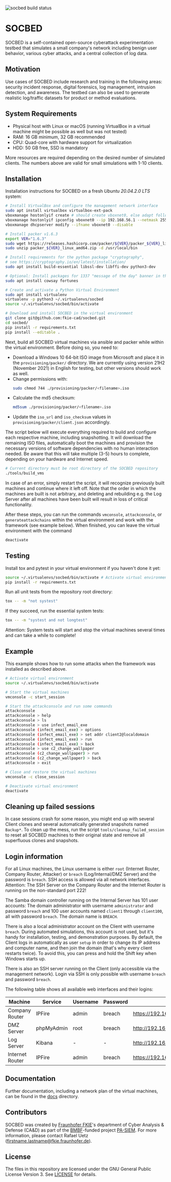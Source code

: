 ![socbed build status](https://github.com/fkie-cad/socbed/actions/workflows/socbed-systemtest.yml/badge.svg?branch=main)

# SOCBED

SOCBED is a self-contained open-source cyberattack experimentation testbed that simulates a small company's network including benign user behavior, various cyber attacks, and a central collection of log data.

## Motivation

Use cases of SOCBED include research and training in the following areas: security incident response, digital forensics, log management, intrusion detection, and awareness.
The testbed can also be used to generate realistic log/traffic datasets for product or method evaluations.

## System Requirements

* Physical host with Linux or macOS (running VirtualBox in a virtual machine might be possible as well but was not tested)
* RAM: 16 GB minimum, 32 GB recommended
* CPU: Quad-core with hardware support for virtualization
* HDD: 50 GB free, SSD is mandatory

More resources are required depending on the desired number of simulated clients.
The numbers above are valid for small simulations with 1-10 clients.

## Installation

Installation instructions for SOCBED on a fresh *Ubuntu 20.04.2.0 LTS* system:

```sh
# Install VirtualBox and configure the management network interface
sudo apt install virtualbox virtualbox-ext-pack
vboxmanage hostonlyif create # should create vboxnet0, else adapt following lines
vboxmanage hostonlyif ipconfig vboxnet0 --ip 192.168.56.1 --netmask 255.255.255.0
vboxmanage dhcpserver modify --ifname vboxnet0 --disable

# Install packer v1.6.3
export VER="1.6.3"
sudo wget https://releases.hashicorp.com/packer/${VER}/packer_${VER}_linux_amd64.zip
sudo unzip packer_${VER}_linux_amd64.zip -d /usr/local/bin

# Install requirements for the python package "cryptography",
# see https://cryptography.io/en/latest/installation/
sudo apt install build-essential libssl-dev libffi-dev python3-dev

# Optional: Install packages for 1337 "message of the day" banner in the attackconsole
sudo apt install cowsay fortunes

# Create and activate a Python Virtual Environment
sudo apt install virtualenv
virtualenv -p python3 ~/.virtualenvs/socbed
source ~/.virtualenvs/socbed/bin/activate

# Download and install SOCBED in the virtual environment
git clone git@github.com:fkie-cad/socbed.git
cd socbed/
pip install -r requirements.txt
pip install --editable .
```

Next, build all SOCBED virtual machines via ansible and packer while within the virtual environment. Before doing so, you need to:
- Download a Windows 10 64-bit ISO image from Microsoft and place it in the `provisioning/packer/` directory. We are currently using version 21H2 (November 2021) in English for testing, but other versions should work as well.
- Change permissions with:
    ```sh
    sudo chmod 744 ./provisioning/packer/<filename>.iso
    ```
- Calculate the md5 checksum:
    ```sh
    md5sum ./provisioning/packer/<filename>.iso
    ```
- Update the `iso_url` and `iso_checksum` values in `provisioning/packer/client.json` accordingly.

The script below will execute everything required to build and configure each respective machine, including snapshotting.
It will download the remaining ISO files, automatically boot the machines and provision the necessary versions of software dependencies with no human interaction needed.
Be aware that this will take multiple (3-5) hours to complete, depending on your hardware and Internet speed.

```sh
# Current directory must be root directory of the SOCBED repository
./tools/build_vms
```
In case of an error, simply restart the script, it will recognize previously built machines and continue where it left off.
Note that the order in which the machines are built is not arbitrary, and deleting and rebuilding e.g. the Log Server after all machines have been built will result in loss of critical functionality.

After these steps, you can run the commands `vmconsole`, `attackconsole`, or `generateattackchains` within the virtual environment and work with the framework (see example below).
When finished, you can leave the virtual environment with the command
```sh
deactivate
```

## Testing

Install tox and pytest in your virtual environment if you haven't done it yet:
```sh
source ~/.virtualenvs/socbed/bin/activate # Activate virtual environment
pip install -r requirements.txt
```

Run all unit tests from the repository root directory:
```sh
tox -- -m "not systest"
```

If they succeed, run the essential system tests:
```sh
tox -- -m "systest and not longtest"
```

Attention: System tests will start and stop the virtual machines several times and  can take a while to complete!

## Example

This example shows how to run some attacks when the framework was installed as described above.

```sh
# Activate virtual environment
source ~/.virtualenvs/socbed/bin/activate

# Start the virtual machines
vmconsole -c start_session

# Start the attackconsole and run some commands
attackconsole
attackconsole > help
attackconsole > ls
attackconsole > use infect_email_exe
attackconsole (infect_email_exe) > options
attackconsole (infect_email_exe) > set addr client2@localdomain
attackconsole (infect_email_exe) > run
attackconsole (infect_email_exe) > back
attackconsole > use c2_change_wallpaper
attackconsole (c2_change_wallpaper) > run
attackconsole (c2_change_wallpaper) > back
attackconsole > exit

# Close and restore the virtual machines
vmconsole -c close_session

# Deactivate virtual environment
deactivate
```

## Cleaning up failed sessions

In case sessions crash for some reason, you might end up with several Client clones and several automatically generated snapshots named `Backup*`.
To clean up the mess, run the script `tools/cleanup_failed_session` to reset all SOCBED machines to their original state and remove all superfluous clones and snapshots.

## Login information

For all Linux machines, the Linux username is either `root` (Internet Router, Company Router, Attacker) or `breach` (Log/Internal/DMZ Server) and the password is `breach`.
SSH access is allowed via all network interfaces.
Attention: The SSH Server on the Company Router and the Internet Router is running on the non-standard port 222!

The Samba domain controller running on the Internal Server has 101 user accounts:
The domain administrator with username `administrator` and password `breach` and 100 user accounts named `client1` through `client100`, all with password `breach`.
The domain name is `BREACH`.

There is also a local administrator account on the Client with username `breach`.
During automated simulations, this account is not used, but it's handy for installation, testing, and demonstration purposes.
By default, the Client logs in automatically as user `setup` in order to change its IP address and computer name, and then join the domain (that's why every client restarts twice).
To avoid this, you can press and hold the Shift key when Windows starts up.

There is also an SSH server running on the Client (only accessible via the management network).
Login via SSH is only possible with username `breach` and password `breach`.

The following table shows all available web interfaces and their logins:

| Machine | Service | Username | Password | URL |
| --- | --- | --- | --- | --- |
| Company Router | IPFire | admin | breach | https://192.168.56.10:444/ |
| DMZ Server | phpMyAdmin | root | breach | http://192.168.56.20/phpmyadmin/ |
| Log Server | Kibana | - | - | http://192.168.56.12:5601/app/kibana |
| Internet Router | IPFire | admin | breach | https://192.168.56.30:444/ |

## Documentation

Further documentation, including a network plan of the virtual machines, can be found in the [docs](docs/) directory.

## Contributors

SOCBED was created by [Fraunhofer FKIE](https://www.fkie.fraunhofer.de/)'s department of Cyber Analysis & Defense (CA&D) as part of the [BMBF](https://www.bmbf.de/)-funded project [PA-SIEM](https://www.forschung-it-sicherheit-kommunikationssysteme.de/projekte/pa-siem).
For more information, please contact Rafael Uetz (firstname.lastname@fkie.fraunhofer.de).

## License

The files in this repository are licensed under the GNU General Public License Version 3. See [LICENSE](LICENSE) for details.
